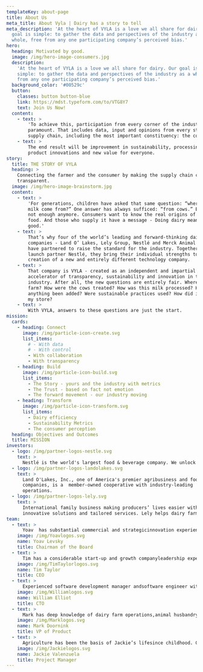 ```yaml
---
templateKey: about-page
title: About Us
meta_title: About Vyla | Dairy has a story to tell
meta_description: 'At the heart of VYLA is a love we all share for dairy. Our
  goal is simple: to gather the data and perspectives of the industry as a
  whole, free from any one participating company’s perceived bias.'
hero:
  heading: Motivated by good.
  image: /img/hero-image-consumers.jpg
  description:
    'At the heart of VYLA is a love we all share for dairy. Our goal is
    simple: to gather the data and perspectives of the industry as a whole, free
    from any one participating company’s perceived bias.'
  background_color: '#00529c'
  button:
    classes: button button-blue
    link: https://mdst.typeform.com/to/VTG8Y7
    text: Join Us Now!
  content:
    - text: >
        'To achieve this, participation from every corner of the industry is
        paramount. That includes data, input and opinions from every step in the
        supply chain, including the most important constituency: the consumer.'
    - text: >
        The end result will be improvement in sustainability, processing,
        product innovations and new value for everyone.
story:
  title: THE STORY OF VYLA
  heading: >
    Connecting the farmer and the consumer by making the supply chain completely
    transparent.
  image: /img/hero-image-brainstorm.jpg
  content:
    - text: >
        'For generations, children have asked that same question: “where does
        milk come from?” One answer has always sufficed: “from cows.” But that’s
        not enough anymore. Consumers want to know the real origins of their
        food. And those who supply it have a message - Doing dairy means doing
        good.'
    - text: >
        That’s why four of the world’s leading and forward-thinking dairy
        companies - Land O’ Lakes, Lely Group, Nestlé and Merck Animal Health -
        have partnered to raise the standard for the industry. Together with
        launch partner Nestlé, they bring their individual strengths to the
        creation of a new and entirely different technology company.
    - text: >
        That company is VYLA - created as an independent and impartial
        accelerator of transparency, sustainability and innovation in the dairy
        industry. After all, the new questions are entirely fair. Where was the
        farm? How were the cows treated? How was this milk processed? Has
        anything been added? Were sustainable practices used? How did it get to
        my store?
    - text: >
        With VYLA, answers to these questions are just the start.
mission:
  cards:
    - heading: Connect
      image: /img/particle-icon-create.svg
      list_items:
        # - With data
        # - With control
        - With collaboration
        - With transparency
    - heading: Build
      image: /img/particle-icon-build.svg
      list_items:
        - The Story - yours and the industry with metrics
        - The Trust - based on fact not emotion
        - The forward movement - our industry moving
    - heading: Transform
      image: /img/particle-icon-transform.svg
      list_items:
        - Dairy efficiency
        - Sustainability Metrics
        - The consumer perception
  heading: Objectives and Outcomes
  title: MISSION
investors:
  - logo: /img/partner-logos-nestle.svg
    text: >
      Nestlé is the world's largest food & beverage company. We unlock the power of food to enhance quality of life for everyone, today and for generations to come.
  - logo: /img/partner-logos-landolakes.svg
    text: >
      Land O'Lakes, Inc., one of America's premier agribusiness and food
      companies, is a  member-owned cooperative with industry-leading
      operations.
  - logo: /img/partner-logos-lely.svg
    text: >
      International family business making producers’ lives easier with
      innovative solutions and tailored services. Lely helps dairy farms operate smartly with the use of management systems.
team:
  - text: >
      Yoav  has substantial commercial and strategicinnovation experience with over 20 years in thedairy industry and precise farming business. Inrecent years, Mr. Levsky dedicate much of his timeto lead an industry wide effort to  address some ofthe main challenges our food eco system is facing.He has a substantial network within the foodecosystem, which he is bringing together tocollectively resolve these challenges.
    image: /img/Yoavlogos.svg
    name: Yoav Levsky
    title: Chairman of the Board
  - text: >
      Tim has a considerable start-up and growth companyleadership experience on an international scale. He has beenthe founder and CEO of three manufacturingstart-ups, including Tycom, a manufacture ofultra-precision cutting tools (Irvine CA) now partof Kyocera Corporation, Tycom Dental, amanufacturer of endodontic instruments (Irvine CA)now owned by Sybron Dental Specialties (a Danahercompany), and Liquidmetal Saga Italy, a producer ofmolded amorphous alloys (Padova, Italy).
    image: /img/TimTaylorlogos.svg
    name: Tim Taylor
    title: CEO
  - text: >
      Experienced software development manager andsoftware engineer with passion for softwaredevelopment and empowering teams to solve realworld problems delivering solutions that work andperform well. With 30 years experience working withnumerous database technologies have a strong datametric driven approach to problem solving andincreasingly looking to leverage technology toprovide better solutions, more reliably and quickly in today’s bigdata environments.
    image: /img/Williamlogos.svg
    name: William Elliot
    title: CTO
  - text: >
      Mark has deep knowledge of dairy farm operations,animal husbandry, farm management & dairy industryecosystem. He has a proven ability to adapt andimplement technology that improves dairy farmefficiency & profitability. With decades ofpractical experience in support, planning & designof cloud-based software solutions, Mark isrecognized for leading product and developmentteams to transition from on-premise licensedsoftware to SaaS revenue, cloud-based applications.
    image: /img/Marklogos.svg
    name: Mark Doornink
    title: VP of Product
  - text: >
      Agriculture has been the basis of Jackie’s lifesince childhood. Growing up in the hills amongstbeef cattle sent her to pursue a degree in AnimalScience from California Polytechnic University onthe central coast of California. Through a journeythat involved entrepreneurship, Jackie fit wellinto a Project Manager role at VAS and grew into anIntegration Product Manager. In this role she hasmanaged over 230 projects to meet both short-termand long-term company goals. Jackie understands theidentification, organization, and progression tolaunch a successful product on time and withpurpose.
    image: /img/Jackielogos.svg
    name: Jackie Valenzuela
    title: Project Manager
---
```

